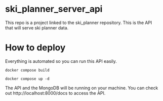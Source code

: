 # ski_planner_server_api
This repo is a project linked to the ski_planner repository. This is the API that will serve ski planner data.

# How to deploy

Everything is automated so you can run this API easily.

``docker compose build``

``docker compose up -d``

The API and the MongoDB will be running on your machine.
You can check out http://localhost:8000/docs to access the API.